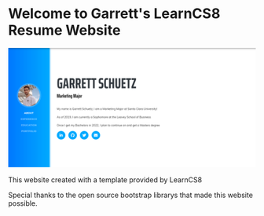 
# Welcome to Garrett's LearnCS8 Resume Website

![Screenshot](img/screenshot.PNG)

This website created with a template provided by LearnCS8

Special thanks to the open source bootstrap librarys that made this website possible. 
